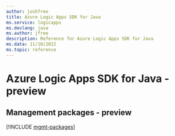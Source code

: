```yaml
---
author: joshfree
title: Azure Logic Apps SDK for Java
ms.service: logicapps
ms.devlang: java
ms.author: jfree
description: Reference for Azure Logic Apps SDK for Java
ms.data: 11/10/2022
ms.topic: reference
---
```

# Azure Logic Apps SDK for Java - preview

## Management packages - preview
[!INCLUDE [mgmt-packages](logic-apps-mgmt-index.md)]